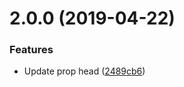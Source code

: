 # 2.0.0 (2019-04-22)


### Features

* Update prop head ([2489cb6](https://github.com/livelybone/vue-table/commit/2489cb6))



